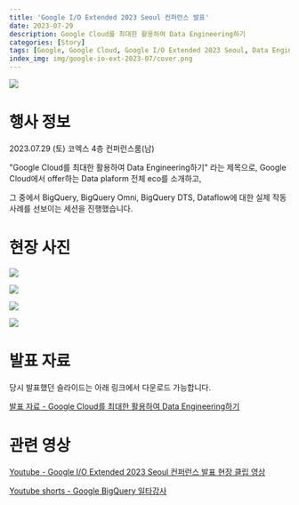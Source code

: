 ```yaml
---
title: 'Google I/O Extended 2023 Seoul 컨퍼런스 발표'
date: 2023-07-29
description: Google Cloud를 최대한 활용하여 Data Engineering하기
categories: [Story]
tags: [Google, Google Cloud, Google I/O Extended 2023 Seoul, Data Engineering, Dataflow, BigQuery, Data Transfer Services, DTS, BigQuery Omni]
index_img: img/google-io-ext-2023-07/cover.png
---
```


![](img/google-io-ext-2023-07/cover.png)

# 행사 정보

2023.07.29 (토) 코엑스 4층 컨퍼런스룸(남)

"Google Cloud를 최대한 활용하여 Data Engineering하기" 라는 제목으로, Google Cloud에서 offer하는 Data plaform 전체 eco를 소개하고,

그 중에서 BigQuery, BigQuery Omni, BigQuery DTS, Dataflow에 대한 실제 작동 사례를 선보이는 세션을 진행했습니다.

# 현장 사진

![](img/google-io-ext-2023-07/KakaoTalk_20230806_185844550_08.jpg)

![](img/google-io-ext-2023-07/KakaoTalk_20230806_185844550_12.jpg)

![](img/google-io-ext-2023-07/KakaoTalk_20230806_185844550_14.jpg)

![](img/google-io-ext-2023-07/KakaoTalk_20230806_185933898_17.jpg)

# 발표 자료

당시 발표했던 슬라이드는 아래 링크에서 다운로드 가능합니다.

[발표 자료 - Google Cloud를 최대한 활용하여 Data Engineering하기](https://drive.google.com/file/d/1M36IuY2g36JZgpoOTBbg6jeXhmCqJUCj/view?usp=sharing)

# 관련 영상

[Youtube - Google I/O Extended 2023 Seoul 컨퍼런스 발표 현장 클립 영상](https://youtu.be/j7JD2FX0IV4)

[Youtube shorts - Google BigQuery 일타강사](https://youtube.com/shorts/2-3ZPI2WYPU?si=0G76wwIixKGc2u3c)
